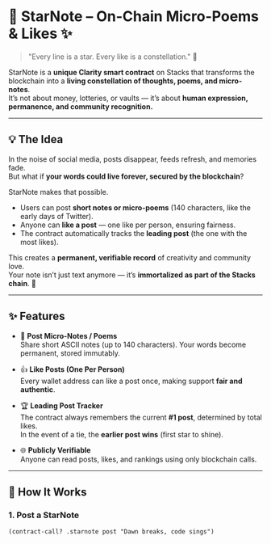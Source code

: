 # 🌟 StarNote – On-Chain Micro-Poems & Likes ✨

> "Every line is a star. Every like is a constellation." 🌌  

StarNote is a **unique Clarity smart contract** on Stacks that transforms the blockchain into a **living constellation of thoughts, poems, and micro-notes**.  
It’s not about money, lotteries, or vaults — it’s about **human expression, permanence, and community recognition.**

---

## 💡 The Idea

In the noise of social media, posts disappear, feeds refresh, and memories fade.  
But what if **your words could live forever, secured by the blockchain**?  

StarNote makes that possible.  
- Users can post **short notes or micro-poems** (140 characters, like the early days of Twitter).  
- Anyone can **like a post** — one like per person, ensuring fairness.  
- The contract automatically tracks the **leading post** (the one with the most likes).  

This creates a **permanent, verifiable record** of creativity and community love.  
Your note isn’t just text anymore — it’s **immortalized as part of the Stacks chain**. 🌌

---

## ✨ Features

- 📝 **Post Micro-Notes / Poems**  
  Share short ASCII notes (up to 140 characters). Your words become permanent, stored immutably.  

- 👍 **Like Posts (One Per Person)**  
  Every wallet address can like a post once, making support **fair and authentic**.  

- 🏆 **Leading Post Tracker**  
  The contract always remembers the current **#1 post**, determined by total likes.  
  In the event of a tie, the **earlier post wins** (first star to shine).  

- 🌐 **Publicly Verifiable**  
  Anyone can read posts, likes, and rankings using only blockchain calls.  

---

## 🚀 How It Works

### 1. Post a StarNote
```clarity
(contract-call? .starnote post "Dawn breaks, code sings")
